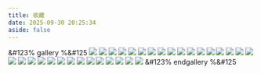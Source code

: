 ```yaml
---
title: 收藏
date: 2025-09-30 20:25:34
aside: false
---
```


&#123% gallery %&#125
![](03/1.jpg)
![](03/2.jpg)
![](03/3.jpg)
![](03/4.jpg)
![](03/5.jpg)
![](03/6.jpg)
![](03/7.jpg)
![](03/8.jpg)
![](03/9.jpg)
![](03/10.jpg)
![](03/11.jpg)
![](03/12.jpg)
![](03/13.jpg)
![](03/14.jpg)
![](03/15.jpg)
![](03/16.jpg)
![](03/17.jpg)
![](03/18.jpg)
![](03/19.jpg)
![](03/20.jpg)
![](03/21.jpg)
![](03/22.jpg)
![](03/23.jpg)
![](03/24.jpg)
![](03/25.jpg)
![](03/26.jpg)
![](03/27.jpg)
![](03/28.jpg)
![](03/29.jpg)
![](03/30.jpg)
![](03/31.jpg)
&#123% endgallery %&#125